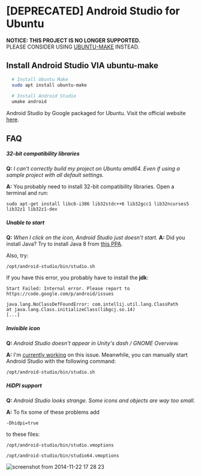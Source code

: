 [DEPRECATED] Android Studio for Ubuntu
=====================
**NOTICE: THIS PROJECT IS NO LONGER SUPPORTED.**<br>
PLEASE CONSIDER USING [UBUNTU-MAKE](https://github.com/ubuntu/ubuntu-make) INSTEAD.

## Install Android Studio VIA ubuntu-make
```bash
  # Install Ubuntu Make
  sudo apt install ubuntu-make
  
  # Install Android Studio
  umake android
```


Android Studio by Google packaged for Ubuntu.
Visit the official website [here](http://paolorotolo.github.io/android-studio/).

## FAQ
##### 32-bit compatibility libraries
**Q:** *I can't correctly build my project on Ubuntu amd64. Even if using a sample project with all default settings.*

**A:** You probably need to install 32-bit compatibility libraries. Open a terminal and run:

``` sudo apt-get install libc6-i386 lib32stdc++6 lib32gcc1 lib32ncurses5 lib32z1 lib32z1-dev ```

##### Unable to start
**Q:** *When I click on the icon, Android Studio just doesn't start.*
**A:** Did you install Java? Try to install Java 8 from [this PPA](http://www.webupd8.org/2012/09/install-oracle-java-8-in-ubuntu-via-ppa.html).

Also, try:

``` /opt/android-studio/bin/studio.sh ```

If you have this error, you probably have to install the **jdk**:

```
Start Failed: Internal error. Please report to https://code.google.com/p/android/issues

java.lang.NoClassDefFoundError: com.intellij.util.lang.ClassPath
at java.lang.Class.initializeClass(libgcj.so.14)
[...]
```

##### Invisible icon
**Q:** *Android Studio doesn't appear in Unity's dash / GNOME Overview.*

**A:** I'm [currently working](https://github.com/PaoloRotolo/android-studio/issues/7) on this issue. Meanwhile, you can manually start Android Studio with the following command:

``` /opt/android-studio/bin/studio.sh ```

##### HiDPI support
**Q:** *Android Studio looks strange. Some icons and objects are way too small.*

**A:** To fix some of these problems add

`-Dhidpi=true`

to these files:

`/opt/android-studio/bin/studio.vmoptions`

`/opt/android-studio/bin/studio64.vmoptions`

![screenshot from 2014-11-22 17 28 23](https://cloud.githubusercontent.com/assets/5623301/5154769/fbb162a8-726c-11e4-81ce-503a2622bfba.png)
